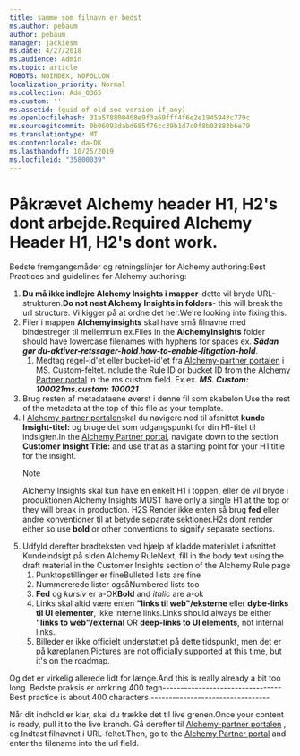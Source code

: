 ```yaml
---
title: samme som filnavn er bedst
ms.author: pebaum
author: pebaum
manager: jackiesm
ms.date: 4/27/2018
ms.audience: Admin
ms.topic: article
ROBOTS: NOINDEX, NOFOLLOW
localization_priority: Normal
ms.collection: Adm_O365
ms.custom: ''
ms.assetid: (guid of old soc version if any)
ms.openlocfilehash: 31a578800468e9f3a69fff4f6e2e1945943c779c
ms.sourcegitcommit: 0b06093dabd685f76cc39b1d7c0f8b03883b6e79
ms.translationtype: MT
ms.contentlocale: da-DK
ms.lasthandoff: 10/25/2019
ms.locfileid: "35800039"
---
```

# <a name="required-alchemy-header-h1-h2s-dont-work"></a><span data-ttu-id="31dae-102">Påkrævet Alchemy header H1, H2's dont arbejde.</span><span class="sxs-lookup"><span data-stu-id="31dae-102">Required Alchemy Header H1, H2's dont work.</span></span>
<span data-ttu-id="31dae-103">Bedste fremgangsmåder og retningslinjer for Alchemy authoring:</span><span class="sxs-lookup"><span data-stu-id="31dae-103">Best Practices and guidelines for Alchemy authoring:</span></span>

1. <span data-ttu-id="31dae-104">**Du må ikke indlejre Alchemy Insights i mapper**-dette vil bryde URL-strukturen.</span><span class="sxs-lookup"><span data-stu-id="31dae-104">**Do not nest Alchemy Insights in folders**- this will break the url structure.</span></span> <span data-ttu-id="31dae-105">Vi kigger på at ordne det her.</span><span class="sxs-lookup"><span data-stu-id="31dae-105">We're looking into fixing this.</span></span>
1. <span data-ttu-id="31dae-106">Filer i mappen **Alchemyinsights** skal have små filnavne med bindestreger til mellemrum ex.</span><span class="sxs-lookup"><span data-stu-id="31dae-106">Files in the **AlchemyInsights** folder should have lowercase filenames with hyphens for spaces ex.</span></span> <span data-ttu-id="31dae-107">***Sådan gør du-aktiver-retssager-hold***.</span><span class="sxs-lookup"><span data-stu-id="31dae-107">***how-to-enable-litigation-hold***.</span></span>
    1. <span data-ttu-id="31dae-108">Medtag regel-id'et eller bucket-id'et fra [Alchemy-partner portalen](https://alchemyportal.azurewebsites.net) i MS. Custom-feltet.</span><span class="sxs-lookup"><span data-stu-id="31dae-108">Include the Rule ID or bucket ID from the [Alchemy Partner portal](https://alchemyportal.azurewebsites.net) in the ms.custom field.</span></span> <span data-ttu-id="31dae-109">Ex.</span><span class="sxs-lookup"><span data-stu-id="31dae-109">ex.</span></span> <span data-ttu-id="31dae-110">***MS. Custom: 100021***</span><span class="sxs-lookup"><span data-stu-id="31dae-110">***ms.custom: 100021***</span></span>
1. <span data-ttu-id="31dae-111">Brug resten af metadataene øverst i denne fil som skabelon.</span><span class="sxs-lookup"><span data-stu-id="31dae-111">Use the rest of the metadata at the top of this file as your template.</span></span>
1. <span data-ttu-id="31dae-112">I [Alchemy partner portalen](https://alchemyportal.azurewebsites.net)skal du navigere ned til afsnittet **kunde Insight-titel:** og bruge det som udgangspunkt for din H1-titel til indsigten.</span><span class="sxs-lookup"><span data-stu-id="31dae-112">In the [Alchemy Partner portal](https://alchemyportal.azurewebsites.net), navigate down to the section **Customer Insight Title:** and use that as a starting point for your H1 title for the insight.</span></span> 
    > [!NOTE]
    > <span data-ttu-id="31dae-113">Alchemy Insights skal kun have en enkelt H1 i toppen, eller de vil bryde i produktionen.</span><span class="sxs-lookup"><span data-stu-id="31dae-113">Alchemy Insights MUST have only a single H1 at the top or they will break in production.</span></span> <span data-ttu-id="31dae-114">H2S Render ikke enten så brug **fed** eller andre konventioner til at betyde separate sektioner.</span><span class="sxs-lookup"><span data-stu-id="31dae-114">H2s dont render either so use **bold** or other conventions to signify separate sections.</span></span>
1. <span data-ttu-id="31dae-115">Udfyld derefter brødteksten ved hjælp af kladde materialet i afsnittet Kundeindsigt på siden Alchemy Rule</span><span class="sxs-lookup"><span data-stu-id="31dae-115">Next, fill in the body text using the draft material in the Customer Insights section of the Alchemy Rule page</span></span>
    1. <span data-ttu-id="31dae-116">Punktopstillinger er fine</span><span class="sxs-lookup"><span data-stu-id="31dae-116">Bulleted lists are fine</span></span>
    1. <span data-ttu-id="31dae-117">Nummererede lister også</span><span class="sxs-lookup"><span data-stu-id="31dae-117">Numbered lists too</span></span>
    1. <span data-ttu-id="31dae-118">**Fed** og *kursiv* er a-OK</span><span class="sxs-lookup"><span data-stu-id="31dae-118">**Bold** and *italic* are a-ok</span></span>
    1. <span data-ttu-id="31dae-119">Links skal altid være enten **"links til web"/eksterne** eller **dybe-links til UI elementer**, ikke interne links.</span><span class="sxs-lookup"><span data-stu-id="31dae-119">Links should always be either **"links to web"/external** OR **deep-links to UI elements**, not internal links.</span></span>
    1. <span data-ttu-id="31dae-120">Billeder er ikke officielt understøttet på dette tidspunkt, men det er på køreplanen.</span><span class="sxs-lookup"><span data-stu-id="31dae-120">Pictures are not officially supported at this time, but it's on the roadmap.</span></span>

<span data-ttu-id="31dae-121">Og det er virkelig allerede lidt for længe.</span><span class="sxs-lookup"><span data-stu-id="31dae-121">And this is really already a bit too long.</span></span> <span data-ttu-id="31dae-122">Bedste praksis er omkring 400 tegn---------------------------------</span><span class="sxs-lookup"><span data-stu-id="31dae-122">Best practice is about 400 characters ---------------------------------</span></span>

<span data-ttu-id="31dae-123">Når dit indhold er klar, skal du trække det til live grenen.</span><span class="sxs-lookup"><span data-stu-id="31dae-123">Once your content is ready, pull it to the live branch.</span></span> <span data-ttu-id="31dae-124">Gå derefter til [Alchemy-partner portalen](https://alchemyportal.azurewebsites.net) , og Indtast filnavnet i URL-feltet.</span><span class="sxs-lookup"><span data-stu-id="31dae-124">Then, go to the [Alchemy Partner portal](https://alchemyportal.azurewebsites.net) and enter the filename into the url field.</span></span> 